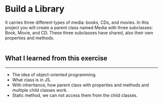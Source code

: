 # Build a Library

It carries three different types of media: books, CDs, and movies. In this project you will create a parent class named Media with three subclasses: Book, Movie, and CD. These three subclasses have shared, also their own properties and methods.
<br />
<br />

## What I learned from this exercise

---

- The idea of object-oriented programming.
- What class is in JS.
- With inheritance, how parent class with properties and methods and multiple child classes work.
- Static method, we can not access them from the child classes.
